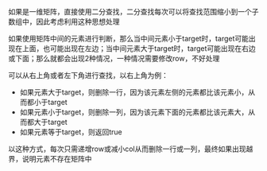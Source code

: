 如果是一维矩阵，直接使用二分查找，二分查找每次可以将查找范围缩小到一个子数组中，因此考虑利用这种思想处理

如果使用矩阵中间的元素进行判断，那么当中间元素小于target时，target可能出现在上面，也可能出现在左边；当中间元素大于target时，target可能出现在右边或下面；那么就都会出现2种情况，一种情况需要修改row，不好处理

可以从右上角或者左下角进行查找，以右上角为例：

* 如果元素大于target，则删除一行，因为该元素左侧的元素都比该元素小，从而都小于target
* 如果元素小于target，则删除一列，因为该元素下面的元素都比该元素大，从而都大于target
* 如果元素等于target，则返回true

以这种方式，每次只需递增row或减小col从而删除一行或一列，最终如果出现越界，说明元素不存在矩阵中
